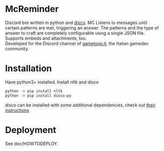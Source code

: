 # McReminder
Discord bot written in python and [disco](https://github.com/b1naryth1ef/disco/). MC Listens to messages until certain patterns are met, triggering an answer. The patterns and the type of answer to craft are completely configurable using a single JSON file. Supports embeds and attachments, too.  
Developed for the Discord channel of [gameloop.it](https://gameloop.it/), the Italian gamedev community.

# Installation
Have python3+ installed. Install nltk and disco
```bash
python -m pip install nltk
python -m pip install disco-py
```
disco can be installed with some additional dependencies, check out [their instructions](https://github.com/b1naryth1ef/disco)

# Deployment
See doc/HOWTODEPLOY.
